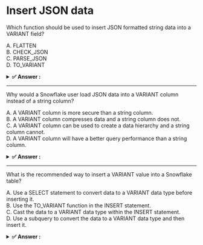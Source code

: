 # Insert JSON data                                                                                                                                                                                                                                                                                          
Which function should be used to insert JSON formatted string data into a VARIANT field?                                                                                                                                                                                                                    
                                                                                                                                                                                                                                                                                                            
A. FLATTEN<br>B. CHECK_JSON<br>C. PARSE_JSON<br>D. TO_VARIANT                                                                                                                                                                                                                                               
                                                                                                                                                                                                                                                                                                            
<details>                                                                                                                                                                                                                                                                                                   
<summary><strong>✅ Answer : </strong></summary>                                                                                                                                                                                                                                                            
<strong>C</strong>                                                                                                                                                                                                                                                                                          
                                                                                                                                                                                                                                                                                                            
The correct answer is C, PARSE_JSON. Snowflake's VARIANT data type is designed to store semistructured data like JSON, XML, and Avro. However, when the data is initially presented as a                                                                                                                    
string, it must be explicitly converted to a JSON-compatible format before being stored in a                                                                                                                                                                                                                
VARIANT field. The PARSE_JSON function performs this crucial conversion. It takes a string as                                                                                                                                                                                                               
input and parses it, recognizing the JSON structure and transforming it into a hierarchical data                                                                                                                                                                                                            
structure that Snowflake understands. This allows for the JSON data to be indexed, queried, and                                                                                                                                                                                                             
manipulated using Snowflake's built-in functions for semi-structured data.                                                                                                                                                                                                                                  
Option A, FLATTEN, is used to unpack nested data structures, not for parsing JSON strings. It's                                                                                                                                                                                                             
employed after the JSON is parsed, when you need to extract values from arrays or objects within                                                                                                                                                                                                            
the JSON data. Option B, CHECK_JSON, doesn't exist in Snowflake. Option D, TO_VARIANT,                                                                                                                                                                                                                      
converts from other data types to VARIANT, but if the source is a string representing JSON, the                                                                                                                                                                                                             
conversion might not render the appropriate format for JSON manipulation. The string needs                                                                                                                                                                                                                  
explicit parsing. Therefore, PARSE_JSON is the only function designed specifically for converting                                                                                                                                                                                                           
JSON formatted string data into a VARIANT field in Snowflake, making it the correct choice.                                                                                                                                                                                                                 
For further research, you can refer to Snowflake’s official documentation on the PARSE_JSON                                                                                                                                                                                                                 
function: https://docs.snowflake.com/en/sql-reference/functions/parse_json and the VARIANT                                                                                                                                                                                                                  
data type: https://docs.snowflake.com/en/sql-reference/data-types-semistructured. These                                                                                                                                                                                                                     
documents provide comprehensive explanations and examples of how these features are used.                                                                                                                                                                                                                   
</details>                                                                                                                                                                                                                                                                                                  
                                                                                                                                                                                                                                                                                                            
                                                                                                                                                                                                                                                                                                            
---                                                                                                                                                                                                                                                                                                         
Why would a Snowflake user load JSON data into a VARIANT column instead of a string column?                                                                                                                                                                                                                 
                                                                                                                                                                                                                                                                                                            
A. A VARIANT column is more secure than a string column.<br>B. A VARIANT column compresses data and a string column does not.<br>C. A VARIANT column can be used to create a data hierarchy and a string column cannot.<br>D. A VARIANT column will have a better query performance than a string column.   
                                                                                                                                                                                                                                                                                                            
<details>                                                                                                                                                                                                                                                                                                   
<summary><strong>✅ Answer : </strong></summary>                                                                                                                                                                                                                                                            
<strong>C</strong>                                                                                                                                                                                                                                                                                          
                                                                                                                                                                                                                                                                                                            
Here's a detailed justification for why loading JSON data into a VARIANT column in                                                                                                                                                                                                                          
Snowflake is preferable to a string column, focusing on the superiority of a VARIANT                                                                                                                                                                                                                        
column in representing data hierarchies:                                                                                                                                                                                                                                                                    
The core reason is that a VARIANT column in Snowflake natively supports semistructured data formats like JSON, Parquet, Avro, ORC, and XML. It parses and stores                                                                                                                                            
the data in its original hierarchical structure. This allows users to query specific                                                                                                                                                                                                                        
elements within the JSON document using dot notation or SQL functions, effectively                                                                                                                                                                                                                          
navigating and extracting data from the nested structure. In contrast, a string column                                                                                                                                                                                                                      
treats the entire JSON document as a single, undifferentiated string.                                                                                                                                                                                                                                       
While you could technically store JSON in a string column, you would lose all the                                                                                                                                                                                                                           
benefits of Snowflake's native support for semi-structured data. Querying a string                                                                                                                                                                                                                          
column containing JSON would require complex string manipulation functions (like                                                                                                                                                                                                                            
SUBSTRING, CHARINDEX, or regular expressions) to extract specific values. These                                                                                                                                                                                                                             
functions are inefficient and cumbersome, making it difficult to work with nested data.                                                                                                                                                                                                                     
Moreover, you would lose the ability to leverage Snowflake's query optimization for                                                                                                                                                                                                                         
semi-structured data.                                                                                                                                                                                                                                                                                       
Furthermore, VARIANT allows Snowflake to automatically detect the data types within                                                                                                                                                                                                                         
the JSON and optimize storage and querying accordingly. This dynamic type detection is                                                                                                                                                                                                                      
absent when storing JSON in a simple string. This is important for data that is semistructured or whose schema changes over time.                                                                                                                                                                           
Therefore, the key advantage of using a VARIANT column is its ability to represent the                                                                                                                                                                                                                      
inherent hierarchical nature of JSON data. This enables efficient querying and                                                                                                                                                                                                                              
manipulation of specific elements within the JSON document, a feat virtually impossible                                                                                                                                                                                                                     
to achieve with a string column without significant performance overhead and code                                                                                                                                                                                                                           
complexity. While VARIANTs do compress data, they are not inherently more secure,                                                                                                                                                                                                                           
and their query performance may or may not be better than that of a string column (it                                                                                                                                                                                                                       
depends on query and data structure).                                                                                                                                                                                                                                                                       
Supporting Links:                                                                                                                                                                                                                                                                                           
Snowflake Documentation on VARIANT: https://docs.snowflake.com/en/sqlreference/data-types-semi-structured.html                                                                                                                                                                                              
Snowflake Blog on Semi-Structured Data: https://www.snowflake.com/blog/using-semistructured-data-in-snowflake/                                                                                                                                                                                              
</details>                                                                                                                                                                                                                                                                                                  
                                                                                                                                                                                                                                                                                                            
                                                                                                                                                                                                                                                                                                            
---                                                                                                                                                                                                                                                                                                         
What is the recommended way to insert a VARIANT value into a Snowflake table?                                                                                                                                                                                                                               
                                                                                                                                                                                                                                                                                                            
A. Use a SELECT statement to convert data to a VARIANT data type before inserting it.<br>B. Use the TO_VARIANT function in the INSERT statement.<br>C. Cast the data to a VARIANT data type within the INSERT statement.<br>D. Use a subquery to convert the data to a VARIANT data type and then insert it.
                                                                                                                                                                                                                                                                                                            
<details>                                                                                                                                                                                                                                                                                                   
<summary><strong>✅ Answer : </strong></summary>                                                                                                                                                                                                                                                            
<strong>D</strong>                                                                                                                                                                                                                                                                                          
                                                                                                                                                                                                                                                                                                            
The Correct answer is ["D"]                                                                                                                                                                                                                                                                                 
</details>                                                                                                                                                                                                                                                                                                  
                                                                                                                                                                                                                                                                                                            
                                                                                                                                                                                                                                                                                                            
